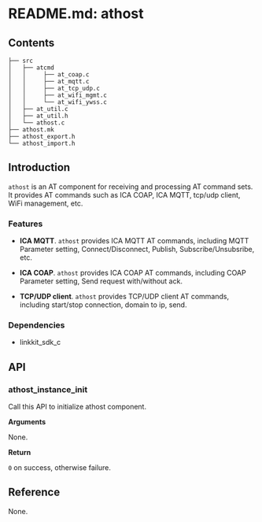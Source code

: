 # README.md: athost

## Contents

```shell
├── src
│   ├── atcmd
│   │     ├── at_coap.c
│   │     ├── at_mqtt.c
│   │     ├── at_tcp_udp.c
│   │     ├── at_wifi_mgmt.c
│   │     └── at_wifi_ywss.c
│   ├── at_util.c
│   ├── at_util.h
│   └── athost.c
├── athost.mk
├── athost_export.h
└── athost_import.h
```

## Introduction

`athost` is an AT component for receiving and processing AT command sets. It provides AT commands such as ICA COAP, ICA MQTT, tcp/udp client, WiFi management, etc.

### Features

- **ICA MQTT**.  `athost` provides ICA MQTT AT commands, including MQTT Parameter setting, Connect/Disconnect, Publish, Subscribe/Unsubsribe, etc.
- **ICA COAP**.  `athost` provides ICA COAP AT commands, including  COAP Parameter setting, Send request with/without ack.

- **TCP/UDP client**. `athost` provides TCP/UDP client AT commands, including start/stop connection, domain to ip, send. 

### Dependencies

- linkkit_sdk_c

## API

### athost_instance_init

Call this API to initialize athost component.

**Arguments**

None.

**Return**

`0` on success, otherwise failure.

## Reference

None.
